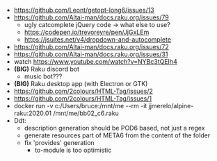 - https://github.com/Leont/getopt-long6/issues/13
- https://github.com/Altai-man/docs.raku.org/issues/79
	- ugly catcomplete jQuery code -> what else to use?
	- https://codepen.io/trevoreyre/pen/JjGxLEm
	- https://jsuites.net/v4/dropdown-and-autocomplete
- https://github.com/Altai-man/docs.raku.org/issues/72
- https://github.com/Altai-man/docs.raku.org/issues/31
- watch https://www.youtube.com/watch?v=NYBc3tQEIh4
- **(BIG)** Raku discord bot
	- music bot???
- **(BIG)** Raku desktop app (with Electron or GTK)
- https://github.com/2colours/HTML-Tag/issues/2
- https://github.com/2colours/HTML-Tag/issues/1
- docker run -v c:/Users/bruce:/mnt/me --rm -it jjmerelo/alpine-raku:2020.01 /mnt/me/bb02_c6.raku
- Ddt:
	- description generation should be POD6 based, not just a regex
	- generate resources part of META6 from the content of the folder
	- fix 'provides' generation
		- to-module is too optimistic